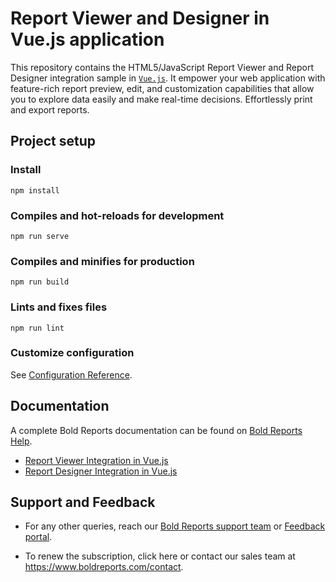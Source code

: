 # Report Viewer and Designer in Vue.js application

This repository contains the HTML5/JavaScript Report Viewer and Report Designer integration sample in [`Vue.js`](https://vuejs.org/). It empower your web application with feature-rich report preview, edit, and customization capabilities that allow you to explore data easily and make real-time decisions. Effortlessly print and export reports.

## Project setup

### Install
```
npm install
```

### Compiles and hot-reloads for development
```
npm run serve
```

### Compiles and minifies for production
```
npm run build
```

### Lints and fixes files
```
npm run lint
```

### Customize configuration
See [Configuration Reference](https://cli.vuejs.org/config/).

## Documentation
A complete Bold Reports documentation can be found on [Bold Reports Help](https://help.boldreports.com/embedded-reporting/javascript-reporting/?utm_source=github&utm_medium=backlinks).

- [Report Viewer Integration in Vue.js](https://help.boldreports.com/embedded-reporting/javascript-reporting/report-viewer/faq/add-web-report-viewer-to-a-vue-application/?utm_source=github&utm_medium=backlinks)
- [Report Designer Integration in Vue.js](https://help.boldreports.com/embedded-reporting/javascript-reporting/report-designer/faq/add-web-report-designer-to-a-vue-application/?utm_source=github&utm_medium=backlinks)


## Support and Feedback

- For any other queries, reach our [Bold Reports support team](https://support.boldreports.com/?utm_source=github&utm_medium=backlinks) or [Feedback portal](https://www.boldreports.com/feedback/?utm_source=github&utm_medium=backlinks).

- To renew the subscription, click here or contact our sales team at https://www.boldreports.com/contact.
